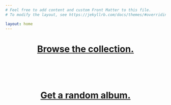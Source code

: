 ```yaml
---
# Feel free to add content and custom Front Matter to this file.
# To modify the layout, see https://jekyllrb.com/docs/themes/#overriding-theme-defaults

layout: home
---
```


<h1><a href="/collection/">Browse the collection.</a></h1>
<h1><br></h1>
<h1><a href="/random/">Get a random album.</a></h1>

<style>
h1 {
  text-align: center;
}
</style>
